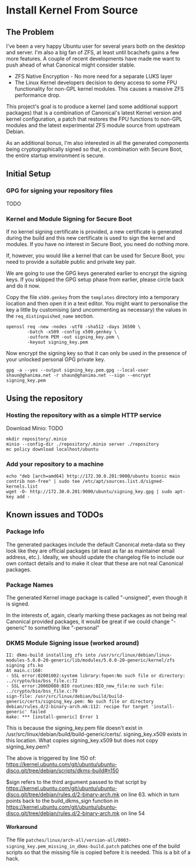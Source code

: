 # Install Kernel From Source
## The Problem
I've been a very happy Ubuntu user for several years both on the desktop and
server.  I'm also a big fan of ZFS, at least until bcachefs gains a few more
features.  A couple of recent developments have made me want to push ahead of
what Canonical might consider stable.
* ZFS Native Encryption - No more need for a separate LUKS layer
* The Linux Kernel developers decision to deny access to some FPU functionality
  for non-GPL kernel modules.  This causes a massive ZFS performance drop.

This project's goal is to produce a kernel (and some additional support
packages) that is a combination of Canonical's latest Kernel version and kernel
configuration, a patch that restores the FPU functions to non-GPL modules and
the latest experimental ZFS module source from upstream Debian.

As an additional bonus, I'm also interested in all the generated components
being cryptographically signed so that, in combination with Secure Boot, the
entire startup environment is secure.

## Initial Setup
### GPG for signing your repository files
TODO

### Kernel and Module Signing for Secure Boot
If no kernel signing certificate is provided, a new certificate is generated
during the build and this new certificate is used to sign the kernel and
modules.  If you have no interest in Secure Boot, you need do nothing more.

If, however, you would like a kernel that can be used for Secure Boot, you need
to provide a suitable public and private key pair.

We are going to use the GPG keys generated earlier to encrypt the signing keys.
If you skipped the GPG setup phase from earlier, please circle back and do it
now.

Copy the file `x509.genkey` from the `templates` directory into a temporary
location and then open it in a text editor.  You might want to personalise the
key a little by customising (and uncommenting as necessary) the values in the
`req_distinguished_name` section.

```
openssl req -new -nodes -utf8 -sha512 -days 36500 \
		-batch -x509 -config x509.genkey \
		-outform PEM -out signing_key.pem \
		-keyout signing_key.pem
```

Now encrypt the signing key so that it can only be used in the presence of your
unlocked personal GPG private key.

```
gpg -a --yes --output signing_key.pem.gpg --local-user shaun@ghanima.net -r shaun@ghanima.net --sign --encrypt signing_key.pem
```

## Using the repository
### Hosting the repository with as a simple HTTP service
Download Minio: TODO
```
mkdir repository/.minio
minio --config-dir ./repository/.minio server ./repository
mc policy download localhost/ubuntu
```

### Add your repository to a machine
```
echo "deb [arch=amd64] http://172.30.0.201:9000/ubuntu bionic main contrib non-free" | sudo tee /etc/apt/sources.list.d/signed-kernels.list
wget -O- http://172.30.0.201:9000/ubuntu/signing_key.gpg | sudo apt-key add -
```

## Known issues and TODOs
### Package Info
The generated packages include the default Canonical meta-data so they look like
they are official packages (at least as far as maintainer email address, etc.).
Ideally, we should update the changelog file to include our own contact details
and to make it clear that these are not real Canonical packages.

### Package Names
The generated Kernel image package is called "-unsigned", even though it is
signed.

In the interests of, again, clearly marking these packages as not being
real Canonical provided packages, it would be great if we could change
"-generic" to something like "-personal"

### DKMS Module Signing issue (worked around)
```
II: dkms-build installing zfs into /usr/src/linux/debian/linux-modules-5.0.0-20-generic/lib/modules/5.0.0-20-generic/kernel/zfs
signing zfs.ko
At main.c:160:
- SSL error:02001002:system library:fopen:No such file or directory: ../crypto/bio/bss_file.c:72
- SSL error:2006D080:BIO routines:BIO_new_file:no such file: ../crypto/bio/bss_file.c:79
sign-file: /usr/src/linux/debian/build/build-generic/certs/signing_key.pem: No such file or directory
debian/rules.d/2-binary-arch.mk:112: recipe for target 'install-generic' failed
make: *** [install-generic] Error 1
```
This is because the signing_key.pem file doesn't exist in /usr/src/linux/debian/build/build-generic/certs/.
signing_key.x509 exists in this location.  What copies signing_key.x509 but does
not copy signing_key.pem?

The above is triggered by line 150 of: https://kernel.ubuntu.com/git/ubuntu/ubuntu-disco.git/tree/debian/scripts/dkms-build#n150

$sign refers to the third argument passed to that script by https://kernel.ubuntu.com/git/ubuntu/ubuntu-disco.git/tree/debian/rules.d/2-binary-arch.mk
on line 63. which in turn points back to the build_dkms_sign function in https://kernel.ubuntu.com/git/ubuntu/ubuntu-disco.git/tree/debian/rules.d/2-binary-arch.mk
on line 54

#### Workaround
The file `patches/linux/arch-all/version-all/0003-signing_key.pem_missing_in_dkms-build.patch`
patches one of the build scripts so that the missing file is copied before it is
needed.  This is a bit of a hack.
